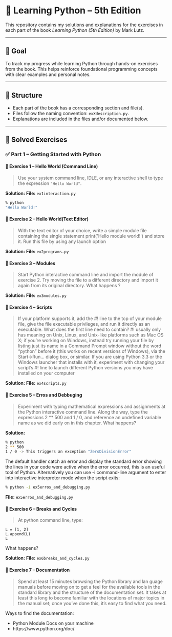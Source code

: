 # 📘 Learning Python – 5th Edition

This repository contains my solutions and explanations for the exercises in each part of the book *Learning Python (5th Edition)* by Mark Lutz.

---

## 🧠 Goal

To track my progress while learning Python through hands-on exercises from the book. This helps reinforce foundational programming concepts with clear examples and personal notes.

---

## 📁 Structure

- Each part of the book has a corresponding section and file(s).
- Files follow the naming convention: `exXdescription.py`.
- Explanations are included in the files and/or documented below.

---

## 📖 Solved Exercises

### ✅ Part 1 – Getting Started with Python

#### 🧪 Exercise 1 – Hello World (Command Line)

> Use your system command line, IDLE, or any interactive shell to type the expression `"Hello World"`.

**Solution:**
**File:** `ex1interaction.py`
```bash
% python
"Hello World!"
```

#### 🧪 Exercise 2 – Hello World(Text Editor)

>  With the text editor of your choice, write a simple module file containing
the single statement print('Hello module world!') and store it.
Run this file by using any launch option

**Solution:**
**File:** `ex2programs.py`

#### 🧪 Exercise 3 – Modules

>  Start Python interactive command line and import the module of exercise 2. Try moving the file to a different directory and import it again from its original directory. What happens ?

**Solution:**
**File:** `ex3modules.py`

#### 🧪 Exercise 4 – Scripts

>  If your platform supports it, add the #! line to the top of your module file, give the file executable privileges, and run it directly as an executable. What does the first line need to contain? #! usually only has meaning on Unix, Linux, and Unix-like platforms such as Mac OS X; if you’re working on Windows, instead try running your file by listing just its name in a Command Prompt window without the word “python” before it (this works on recent versions of Windows), via the Start→Run... dialog box, or similar. If you are using Python 3.3 or the Windows launcher that installs with it, experiment with changing your script’s #! line to launch different Python versions you may have installed on your computer

**Solution:**
**File:** `ex4scripts.py`

#### 🧪 Exercise 5 – Erros and Debbuging

>  Experiment with typing mathematical expressions and assignments at the Python interactive command line. Along the way, type the expressions 2 ** 500 and 1 / 0, and reference an undefined variable name as we did early on in this chapter. What happens?

**Solution:**
```bash
% python
2 ** 500
1 / 0 -> This triggers an exception "ZeroDivisionError" 
```

The default handler catch an error and display the standard error showing the lines in your code were active when the error occurred, this is an useful tool of Python. Alternatively you can use -i command-line argument to enter into interactive interpreter mode when the script exits:

```bash
% python -i ex5erros_and_debugging.py

```
**File:** `ex5erros_and_debugging.py`

#### 🧪 Exercise 6 – Breaks and Cycles

> At python command line, type:

    L = [1, 2]
    L.append(L)
    L

What happens? 

**Solution:**
**File:** `ex6breaks_and_cycles.py`

#### 🧪 Exercise 7 – Documentation

> Spend at least 15 minutes browsing the Python library and lan
guage manuals before moving on to get a feel for the available tools in the standard
 library and the structure of the documentation set. It takes at least this long to
 become familiar with the locations of major topics in the manual set; once you’ve
 done this, it’s easy to find what you need.

Ways to find the documentation:
<ul>
    <li>Python Module Docs on your machine</li>
    <li>https://www.python.org/doc/</li>
</ul>